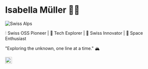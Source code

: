 # Isabella Müller 👩‍🚀

![Swiss Alps](https://images.unsplash.com/photo-1503079789711-148472409b63?q=80&w=2940&auto=format&fit=crop&ixlib=rb-4.0.3&ixid=M3wxMjA3fDB8MHxwaG90by1wYWdlfHx8fGVufDB8fHx8fA%3D%3D)

🕯 Swiss OSS Pioneer | 🚀 Tech Explorer | 🍫 Swiss Innovator | 🌌 Space Enthusiast

"Exploring the unknown, one line at a time." 🏔️

<img width=22px src="https://upload.wikimedia.org/wikipedia/commons/thumb/f/f3/Flag_of_Switzerland.svg/768px-Flag_of_Switzerland.svg.png" alt="Swiss Flag">
